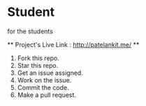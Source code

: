 # Student
for the students 

** Project's Live Link : http://patelankit.me/ **

1. Fork this repo.
2. Star this repo.
3. Get an issue assigned.
3. Work on the issue.
4. Commit the code.
5. Make a pull request.

